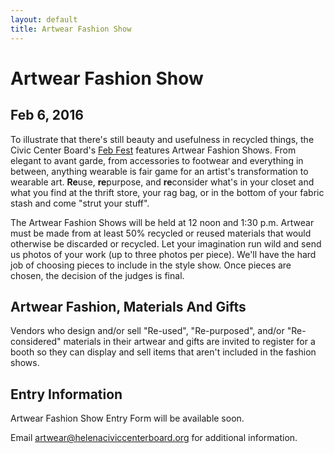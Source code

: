 ```yaml
---
layout: default
title: Artwear Fashion Show
---
```


# Artwear Fashion Show

## Feb 6, 2016

To illustrate that there's still beauty and usefulness in recycled things, the Civic Center Board's [Feb Fest](/febfest) features Artwear Fashion Shows. From elegant to avant garde, from accessories to footwear and everything in between, anything wearable is fair game for an artist's transformation to wearable art. **Re**use, **re**purpose, and **re**consider what's in your closet and what you find at the thrift store, your rag bag, or in the bottom of your fabric stash and come "strut your stuff".

The Artwear Fashion Shows will be held at 12 noon and 1:30 p.m. Artwear must be made from at least 50% recycled or reused materials that would otherwise be discarded or recycled. Let your imagination run wild and send us photos of your work (up to three photos per piece). We'll have the hard job of choosing pieces to include in the style show. Once pieces are chosen, the decision of the judges is final.

## Artwear Fashion, Materials And Gifts

Vendors who design and/or sell "Re-used", "Re-purposed", and/or "Re-considered" materials in their artwear and gifts are invited to register for a booth so they can display and sell items that aren't included in the fashion shows.

## Entry Information

Artwear Fashion Show Entry Form will be available soon.

Email <artwear@helenaciviccenterboard.org> for additional information.
